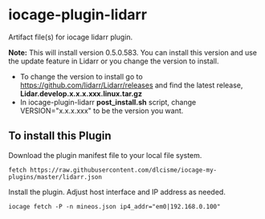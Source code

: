 # iocage-plugin-lidarr
Artifact file(s) for iocage lidarr plugin.

**Note:** This will install version 0.5.0.583.  You can install this version and use the update feature in Lidarr or you change the version to install.
* To change the version to install go to https://github.com/lidarr/Lidarr/releases and find the latest release, **Lidar.develop.x.x.x.xxx.linux.tar.gz**   
* In iocage-plugin-lidarr **post_install.sh** script, change VERSION="x.x.x.xxx" to be the version you want.

## To install this Plugin
Download the plugin manifest file to your local file system.
```
fetch https://raw.githubusercontent.com/dlcisme/iocage-my-plugins/master/lidarr.json
```
Install the plugin.  Adjust host interface and IP address as needed.  
```
iocage fetch -P -n mineos.json ip4_addr="em0|192.168.0.100"
```
